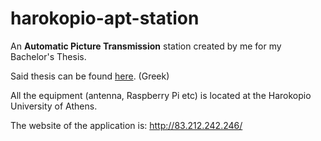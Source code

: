 # harokopio-apt-station

An <b>Automatic Picture Transmission</b> station created by me for my Bachelor's Thesis.

Said thesis can be found [here](http://estia.hua.gr/browse/23032). (Greek)

All the equipment (antenna, Raspberry Pi etc) is located at the Harokopio University of Athens.

The website of the application is: http://83.212.242.246/
